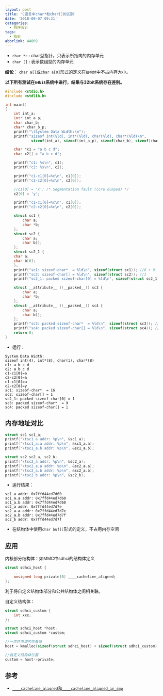 ```yaml
---
layout: post
title: 'C语言中char*和char[]的区别'
date: '2018-09-07 09:31'
categories:
  - 程序设计
tags:
  - 指针
abbrlink: 44009
---
```


- `char *c` : char型指针，只表示所指向的内存单元
- `char []` : 表示数组型的内存单元

**结论**： `char a[]`或`char a[0]`形式的定义在`结构体`中不占内存大小。

<!--more-->

**以下所有测试在`64bit`系统中进行，结果与32bit系统存在差别。**
``` C
#include <stdio.h>
#include <stdlib.h>

int main()
{
    int int_a;
    int* int_a_p;
    char char_b;
    char* char_b_p;
    printf("\tSystem Data Width:\n");
    printf("sizeof int(%ld), int*(%ld), char(%ld), char*(%ld)\n",
            sizeof(int_a), sizeof(int_a_p), sizeof(char_b), sizeof(char_b_p));

	char *c1 = "a b c d";
	char c2[] = "a b c d";

	printf("c1: %s\n", c1);
	printf("c2: %s\n", c2);

	printf("c1-c1[0]=%c\n", c1[0]);
	printf("c2-c2[0]=%c\n", c2[0]);

	//c1[0] = 'x'; /* Segmentation fault (core dumped) */
	c2[0] = 'y';

	printf("c1-c1[0]=%c\n", c1[0]);
	printf("c2-c2[0]=%c\n", c2[0]);

	struct sc1 {
		char a;
		char *b;
	};
	struct sc2 {
		char a;
		char b[];
	};
    struct sc2_1 {
    char a;
    char b[0];
    };
	printf("sc1: sizeof-char*  = %ld\n", sizeof(struct sc1)); //8 + 8
	printf("sc2: sizeof-char[] = %ld\n", sizeof(struct sc2)); //1
    printf("sc2_1: packed sizeof-char[0] = %ld\n", sizeof(struct sc2_1)); //1

	struct __attribute__ ((__packed__)) sc3 {
		char a;
		char *b;
	};
	struct __attribute__ ((__packed__)) sc4 {
		char a;
		char b[];
	};
	printf("sc3: packed sizeof-char*  = %ld\n", sizeof(struct sc3)); //1 + 8
	printf("sc4: packed sizeof-char[] = %ld\n", sizeof(struct sc4)); //1
	return 0;
}
```

* 运行：
```
System Data Width:
sizeof int(4), int*(8), char(1), char*(8)
c1: a b c d
c2: a b c d
c1-c1[0]=a
c2-c2[0]=a
c1-c1[0]=a
c2-c2[0]=y
sc1: sizeof-char*  = 16
sc2: sizeof-char[] = 1
sc2_1: packed sizeof-char[0] = 1
sc3: packed sizeof-char*  = 9
sc4: packed sizeof-char[] = 1
```

## 内存地址对比

``` C
struct sc1 sc1_a;
printf("\tsc1_a addr: %p\n", &sc1_a);
printf("\tsc1_a.a addr: %p\n", &sc1_a.a);
printf("\tsc1_a.b addr: %p\n", &sc1_a.b);

struct sc2 sc2_a, sc2_b;
printf("\tsc2_a addr: %p\n", &sc2_a);
printf("\tsc2_a.a addr: %p\n", &sc2_a.a);
printf("\tsc2_a.b addr: %p\n", &sc2_a.b);
printf("\tsc2_b addr: %p\n", &sc2_b);
```
* 运行结果：
```
sc1_a addr: 0x7ffd44ed7d60
sc1_a.a addr: 0x7ffd44ed7d60
sc1_a.b addr: 0x7ffd44ed7d68
sc2_a addr: 0x7ffd44ed7d7e
sc2_a.a addr: 0x7ffd44ed7d7e
sc2_a.b addr: 0x7ffd44ed7d7f
sc2_b addr: 0x7ffd44ed7d7f
```

- 在结构体中使用`char buf[]`形式的定义，不占用内存空间

## 应用

内核部分结构体：如MMC中sdhci的结构体定义
``` C
struct sdhci_host {
    ...
    unsigned long private[0] ____cacheline_aligned;
};
```
利于将自定义结构体部分和公共结构体之间相关联。

自定义结构体：
``` C
struct sdhci_custom {
    int xxx;
};

struct sdhci_host *host;
struct sdhci_custom *custom;

//一次性申请内存看见
host = kmalloc(sizeof(struct sdhci_host) + sizeof(struct sdhci_custom));

//自定义结构体位置
custom = host->private;
```

## 参考

* [`____cacheline_aligned`和`____cacheline_aligned_in_smp`](https://blog.csdn.net/u010383937/article/details/78528750)
